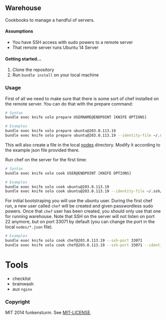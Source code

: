 ## Warehouse

Cookbooks to manage a handful of servers.

#### Assumptions

* You have SSH access with sudo powers to a remote server
* That remote server runs Ubuntu 14 Server

#### Getting started...

1. Clone the repository
2. Run `bundle install` on your local machine

### Usage

First of all we need to make sure that there is some sort of chef installed on the remote server.
You can do that with the prepare command:

```bash
# Syntax
bundle exec knife solo prepare USERNAME@ENDPOINT [KNIFE OPTIONS]

# Examples
bundle exec knife solo prepare ubuntu@203.0.113.19
bundle exec knife solo prepare ubuntu@203.0.113.19 --identity-file ~/.ssh/my_ssh_key
```

This will also create a file in the local [nodes](https://github.com/funkensturm/warehouse/tree/master/nodes)
directory. Modify it according to the example json file provided there.

Run chef on the server for the first time:

```bash
# Syntax
bundle exec knife solo cook USER@ENDPOINT [KNIFE OPTIONS]

# Examples
bundle exec knife solo cook ubuntu@203.0.113.19
bundle exec knife solo cook ubuntu@203.0.113.19 --identity-file ~/.ssh/my_ssh_key --ssh-port 12345
```

For initial bootstraping you will use the ubuntu user.
During the first chef run, a new user called `chef` will be created and given passwordless sudo powers.
Once that `chef` user has been created, you should only use that one for running warehouse.
Note that SSH on the server will not listen on port 22 anymore, but on port 33071 by default (you can change the port in the local `nodes/*.json` file).

```bash
# Examples
bundle exec knife solo cook chef@203.0.113.19 --ssh-port 33071
bundle exec knife solo cook chef@203.0.113.19 --ssh-port 33071 --identity-file ~/.ssh/my_ssh_key
```

# Tools
- checklist
- brainwash
- aux `nginx`

### Copyright

MIT 2014 funkensturm. See [MIT-LICENSE](http://github.com/funkensturm/warehouse/blob/master/MIT-LICENSE).
